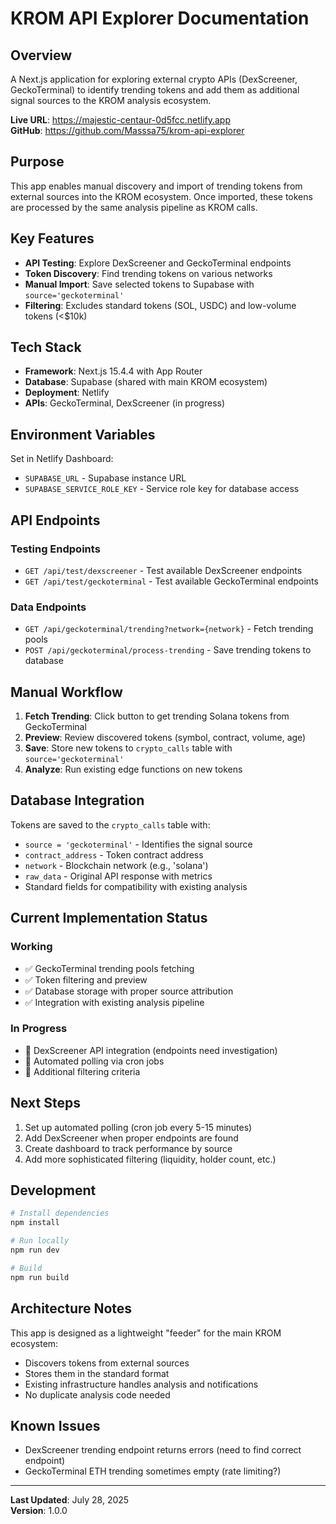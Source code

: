 # KROM API Explorer Documentation

## Overview
A Next.js application for exploring external crypto APIs (DexScreener, GeckoTerminal) to identify trending tokens and add them as additional signal sources to the KROM analysis ecosystem.

**Live URL**: https://majestic-centaur-0d5fcc.netlify.app  
**GitHub**: https://github.com/Masssa75/krom-api-explorer

## Purpose
This app enables manual discovery and import of trending tokens from external sources into the KROM ecosystem. Once imported, these tokens are processed by the same analysis pipeline as KROM calls.

## Key Features
- **API Testing**: Explore DexScreener and GeckoTerminal endpoints
- **Token Discovery**: Find trending tokens on various networks
- **Manual Import**: Save selected tokens to Supabase with `source='geckoterminal'`
- **Filtering**: Excludes standard tokens (SOL, USDC) and low-volume tokens (<$10k)

## Tech Stack
- **Framework**: Next.js 15.4.4 with App Router
- **Database**: Supabase (shared with main KROM ecosystem)
- **Deployment**: Netlify
- **APIs**: GeckoTerminal, DexScreener (in progress)

## Environment Variables
Set in Netlify Dashboard:
- `SUPABASE_URL` - Supabase instance URL
- `SUPABASE_SERVICE_ROLE_KEY` - Service role key for database access

## API Endpoints

### Testing Endpoints
- `GET /api/test/dexscreener` - Test available DexScreener endpoints
- `GET /api/test/geckoterminal` - Test available GeckoTerminal endpoints

### Data Endpoints
- `GET /api/geckoterminal/trending?network={network}` - Fetch trending pools
- `POST /api/geckoterminal/process-trending` - Save trending tokens to database

## Manual Workflow

1. **Fetch Trending**: Click button to get trending Solana tokens from GeckoTerminal
2. **Preview**: Review discovered tokens (symbol, contract, volume, age)
3. **Save**: Store new tokens to `crypto_calls` table with `source='geckoterminal'`
4. **Analyze**: Run existing edge functions on new tokens

## Database Integration

Tokens are saved to the `crypto_calls` table with:
- `source = 'geckoterminal'` - Identifies the signal source
- `contract_address` - Token contract address
- `network` - Blockchain network (e.g., 'solana')
- `raw_data` - Original API response with metrics
- Standard fields for compatibility with existing analysis

## Current Implementation Status

### Working
- ✅ GeckoTerminal trending pools fetching
- ✅ Token filtering and preview
- ✅ Database storage with proper source attribution
- ✅ Integration with existing analysis pipeline

### In Progress
- 🔄 DexScreener API integration (endpoints need investigation)
- 🔄 Automated polling via cron jobs
- 🔄 Additional filtering criteria

## Next Steps
1. Set up automated polling (cron job every 5-15 minutes)
2. Add DexScreener when proper endpoints are found
3. Create dashboard to track performance by source
4. Add more sophisticated filtering (liquidity, holder count, etc.)

## Development

```bash
# Install dependencies
npm install

# Run locally
npm run dev

# Build
npm run build
```

## Architecture Notes

This app is designed as a lightweight "feeder" for the main KROM ecosystem:
- Discovers tokens from external sources
- Stores them in the standard format
- Existing infrastructure handles analysis and notifications
- No duplicate analysis code needed

## Known Issues
- DexScreener trending endpoint returns errors (need to find correct endpoint)
- GeckoTerminal ETH trending sometimes empty (rate limiting?)

---
**Last Updated**: July 28, 2025  
**Version**: 1.0.0